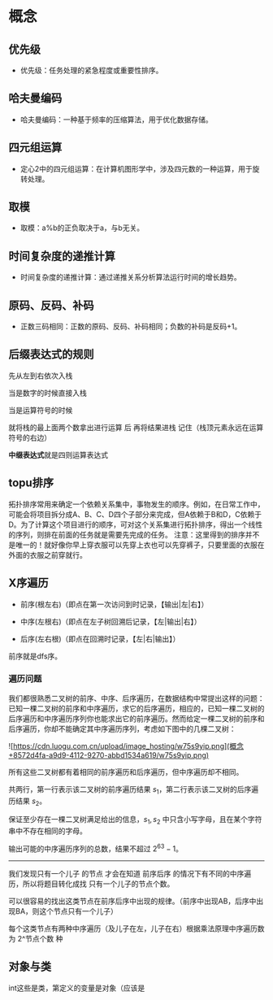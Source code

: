 # 概念

## 优先级

- 优先级：任务处理的紧急程度或重要性排序。

## 哈夫曼编码

- 哈夫曼编码：一种基于频率的压缩算法，用于优化数据存储。

## 四元组运算

- 定心2中的四元组运算：在计算机图形学中，涉及四元数的一种运算，用于旋转处理。

## 取模

- 取模：a%b的正负取决于a，与b无关。

## 时间复杂度的递推计算

- 时间复杂度的递推计算：通过递推关系分析算法运行时间的增长趋势。

## 原码、反码、补码

- 正数三码相同：正数的原码、反码、补码相同；负数的补码是反码+1。

## 后缀表达式的规则

先从左到右依次入栈

当是数字的时候直接入栈

当是运算符号的时候

就将栈的最上面两个数拿出进行运算 后 再将结果进栈 记住（栈顶元素永远在运算符号的右边）

**中缀表达式**就是四则运算表达式

## topu排序

拓扑排序常用来确定一个依赖关系集中，事物发生的顺序。例如，在日常工作中，可能会将项目拆分成A、B、C、D四个子部分来完成，但A依赖于B和D，C依赖于D。为了计算这个项目进行的顺序，可对这个关系集进行拓扑排序，得出一个线性的序列，则排在前面的任务就是需要先完成的任务。
注意：这里得到的排序并不是唯一的！就好像你早上穿衣服可以先穿上衣也可以先穿裤子，只要里面的衣服在外面的衣服之前穿就行。

## X序遍历

- 前序(根左右)（即点在第一次访问到时记录，【输出|左|右】）

- 中序(左根右)（即点在左子树回溯后记录，【左|输出|右】）

- 后序(左右根)（即点在回溯时记录，【左|右|输出】）

前序就是dfs序。

### 遍历问题

我们都很熟悉二叉树的前序、中序、后序遍历，在数据结构中常提出这样的问题：已知一棵二叉树的前序和中序遍历，求它的后序遍历，相应的，已知一棵二叉树的后序遍历和中序遍历序列你也能求出它的前序遍历。然而给定一棵二叉树的前序和后序遍历，你却不能确定其中序遍历序列，考虑如下图中的几棵二叉树：

![https://cdn.luogu.com.cn/upload/image_hosting/w75s9yip.png](概念+8572d4fa-a9d9-4112-9270-abbd1534a619/w75s9yip.png)

所有这些二叉树都有着相同的前序遍历和后序遍历，但中序遍历却不相同。

共两行，第一行表示该二叉树的前序遍历结果 $s_1$，第二行表示该二叉树的后序遍历结果 $s_2$。

保证至少存在一棵二叉树满足给出的信息，$s _ 1, s _ 2$ 中只含小写字母，且在某个字符串中不存在相同的字母。

输出可能的中序遍历序列的总数，结果不超过 $2^{63}-1$。

---

我们发现只有一个儿子 的节点 才会在知道 前序后序 的情况下有不同的中序遍历，所以将题目转化成找 只有一个儿子的节点个数。

可以很容易的找出这类节点在前序后序中出现的规律。（前序中出现AB，后序中出现BA，则这个节点只有一个儿子）

每个这类节点有两种中序遍历（及儿子在左，儿子在右）根据乘法原理中序遍历数为 2^节点个数 种

## 对象与类

int这些是类，第定义的变量是对象（应该是

